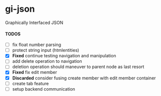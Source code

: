 # gi-json
Graphically Interfaced JSON

#### TODOS

- [ ] fix float number parsing
- [ ] protect string input (htmlentities)
- [x] **Fixed** continue testing navigation and manipulation
- [ ] add delete operation to navigation
- [ ] deletion operation should maneuver to parent node as last resort
- [x] **Fixed** fix edit member
- [x] **Discarded** consider fusing create member with edit member container
- [ ] create tab feature
- [ ] setup backend communication
